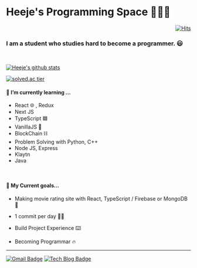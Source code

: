 # Heeje's Programming Space 🧑🏻‍💻



<div align=right>

  [![Hits](https://hits.seeyoufarm.com/api/count/incr/badge.svg?url=https%3A%2F%2Fgithub.com%2Fgjbae1212%2Fhit-counter&count_bg=%23003C8F&title_bg=%23FF5722&icon=counter-strike.svg&icon_color=%23FFEB3B&title=hits&edge_flat=false)](https://hits.seeyoufarm.com)

  </div>

### I am a student who studies hard to become a programmer. 😃

</br>

[![Heeje's github stats](https://github-readme-stats.vercel.app/api?username=holim0)](https://github.com/anuraghazra/github-readme-stats)

[![solved.ac tier](http://mazassumnida.wtf/api/generate_badge?boj=holim0)](https://solved.ac/holim0)





#### **🌱 I’m currently learning ...**

- React 🌐 , Redux
- Next JS
- TypeScript 🟦
- VanillaJS 🍨
- BlockChain ⛓
- Problem Solving with Python, C++
- Node JS, Express
- Klaytn
- Java

</br>



#### **🎯 My Current goals...**

- Making movie rating site with React, TypeScript / Firebase or MongoDB :hammer:

- 1 commit per day 👍🏻

- Build Project Experience ⌨️

- Becoming Programmar 🔥

  



---

  [![Gmail Badge](https://img.shields.io/badge/Gmail-d14836?style=flat-square&logo=Gmail&logoColor=white&link=mailto:holim1226@gmail.com)](mailto:holim1226@gmail.com) [![Tech Blog Badge](http://img.shields.io/badge/-Tech%20blog-black?style=flat-square&logo=github&link=https://velog.io/@holim0)](https://velog.io/@holim0)











<!--
**holim0/holim0** is a ✨ _special_ ✨ repository because its `README.md` (this file) appears on your GitHub profile.

Here are some ideas to get you started:

- 🔭 I’m currently working on ...
- 🌱 I’m currently learning ...
- 👯 I’m looking to collaborate on ...
- 🤔 I’m looking for help with ...
- 💬 Ask me about ...
- 📫 How to reach me: ...
- 😄 Pronouns: ...
- ⚡ Fun fact: ...
-->
